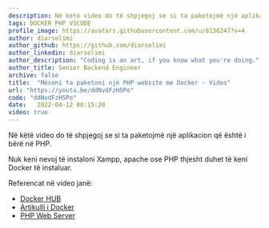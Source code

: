 ```yaml
---
description: Në këtë video do të shpjegoj se si ta paketojmë një aplikacion që është i bërë në PHP. 
tags: DOCKER PHP VSCODE
profile_image: https://avatars.githubusercontent.com/u/8136247?v=4
author: diarselimi
author_github: https://github.com/diarselimi
author_linkedin: diarselimi
author_description: "Coding is an art, if you know what you're doing."
author_title: Senior Backend Engineer
archive: false
title:  "Mësoni ta paketoni një PHP website me Docker - Video"
url: "https://youtu.be/ddNvdFzH5Po"
code: "ddNvdFzH5Po"
date:   2022-04-12 08:15:20
video: true
---
```


Në këtë video do të shpjegoj se si ta paketojmë një aplikacion që është i bërë në PHP.

Nuk keni nevoj të instaloni Xampp, apache ose PHP thjesht duhet të keni Docker të instaluar.

Referencat në video janë:
 * [Docker HUB](https://hub.docker.com)
 * [Artikulli i Docker](https://programerat.github.io/2022/01/si-te-krijoni-aplikacionin-tuaj-te-pare-me-docker)
 * [PHP Web Server](https://www.php.net/manual/en/features.commandline.webserver.php)



